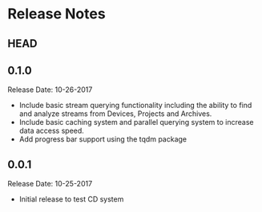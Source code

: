# Release Notes

## HEAD


## 0.1.0
Release Date: 10-26-2017

- Include basic stream querying functionality including the ability to find and
  analyze streams from Devices, Projects and Archives.
- Include basic caching system and parallel querying system to increase data 
  access speed.
- Add progress bar support using the tqdm package

## 0.0.1
Release Date: 10-25-2017

- Initial release to test CD system

